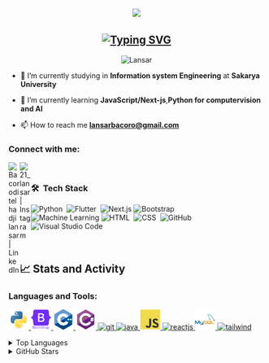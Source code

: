<h3 align="center"><img src="dancing-cat.gif" width="30"/></h3>
<h2 align=center>
  <a href="https://www.linkedin.com/in/lansarbacoroceolansarcenter/"><img src="http://readme-typing-svg.herokuapp.com?font=Fira+Code&duration=10000&color=000000&center=true&width=500&lines=I+am+Bacoro+dit+Elhadji+Lansar;studying+Information+System+Engineering;A+tech+lover;Always+Exploring+New+Technologies" alt="Typing SVG" /></a>
</h2>

<p align="center"> <img src="dev-working.gif" alt="Lansar"/> </p>

- 🔭 I’m currently studying in **Information system Engineering** at **Sakarya University**

- 🌱 I’m currently learning **JavaScript/Next-js**,**Python for computervision and AI**

- 📫 How to reach me **lansarbacoro@gmail.com**


### Connect with me:



[<img align="left" alt="Bacoroditelhadji lansar | LinkedIn" width="22px" src="https://cdn.jsdelivr.net/npm/simple-icons@v3/icons/linkedin.svg" />][linkedin]
[<img align="left" alt="21_lansar | Instagram" width="22px" src="https://cdn.jsdelivr.net/npm/simple-icons@v3/icons/instagram.svg" />][instagram]

<br />

### 🛠 &nbsp;Tech Stack

![Python](https://img.shields.io/badge/-Python-05122A?style=flat&logo=python)&nbsp;
![Flutter](https://img.shields.io/badge/-Flutter-05122A?style=flat&logo=flutter)&nbsp;
![Next.js](https://img.shields.io/badge/-Next.js-000000?style=flat&logo=next.js&logoColor=white)
![Bootstrap](https://img.shields.io/badge/-Bootstrap-05122A?style=flat&logo=bootstrap&logoColor=563D7C)\
![Machine Learning](https://img.shields.io/badge/-Machine%20Learning-05122A?style=flat&logo=machine-learning&logoColor=white)
![HTML](https://img.shields.io/badge/-HTML-05122A?style=flat&logo=HTML5)&nbsp;
![CSS](https://img.shields.io/badge/-CSS-05122A?style=flat&logo=CSS3&logoColor=1572B6)&nbsp; 
![GitHub](https://img.shields.io/badge/-GitHub-05122A?style=flat&logo=github)&nbsp;
![Visual Studio Code](https://img.shields.io/badge/-Visual%20Studio%20Code-05122A?style=flat&logo=visual-studio-code&logoColor=007ACC)&nbsp;

<br />

 
  <h2>📈 Stats and Activity</h2>

<h3 align="left">Languages and Tools:</h3>
<p align="left"> <a href="https://www.python.org" target="_blank"> <img src="https://raw.githubusercontent.com/devicons/devicon/master/icons/python/python-original.svg" alt="python" width="40" height="40"/> </a> <a href="https://getbootstrap.com" target="_blank"> <img src="https://raw.githubusercontent.com/devicons/devicon/master/icons/bootstrap/bootstrap-plain-wordmark.svg" alt="bootstrap" width="40" height="40"/> </a><a href="https://www.w3schools.com/cpp/" target="_blank"> <img src="https://raw.githubusercontent.com/devicons/devicon/master/icons/cplusplus/cplusplus-original.svg" alt="cplusplus" width="40" height="40"/> </a> <a href="https://www.w3schools.com/cs/" target="_blank"> <img src="https://raw.githubusercontent.com/devicons/devicon/master/icons/csharp/csharp-original.svg" alt="csharp" width="40" height="40"/> </a> <a href="https://git-scm.com/" target="_blank"> <img src="https://www.vectorlogo.zone/logos/git-scm/git-scm-icon.svg" alt="git" width="40" height="40"/> </a> <a href="https://flutter.dev/" target="_blank"> <img src="https://www.vectorlogo.zone/logos/flutterio/flutterio-icon.svg" alt="java" width="40" height="40"/> </a> <a href="https://developer.mozilla.org/en-US/docs/Web/JavaScript" target="_blank"> <img src="https://raw.githubusercontent.com/devicons/devicon/master/icons/javascript/javascript-original.svg" alt="javascript" width="40" height="40"/> </a> <a href="https://react.dev/" target="_blank"> <img src="https://www.vectorlogo.zone/logos/reactjs/reactjs-ar21.svg" alt="reactjs" width="40" height="40"/> </a> <a href="https://www.mysql.com/" target="_blank"> <img src="https://raw.githubusercontent.com/devicons/devicon/master/icons/mysql/mysql-original-wordmark.svg" alt="mysql" width="40" height="40"/> </a> <a href="https://tailwindcss.com/" target="_blank"> <img src="https://www.vectorlogo.zone/logos/tailwindcss/tailwindcss-icon.svg" alt="tailwind" width="40" height="40"/> </a> </p>
<details>
<summary>Top Languages</summary>

<p><img width="494" align="center" src="https://github-readme-stats.vercel.app/api/top-langs?username=Lansarbac2020&show_icons=true&locale=en&layout=compact" alt="Top Languages" loading="eager" /></p>

</details>
<details>
<summary>GitHub Stars</summary>
<p><img width="494" align="center" src="https://github-readme-stats.vercel.app/api?username=Lansarbac2020&show_icons=true&locale=en" alt="GitHub Stars" /></p>
</details>





<!--START_SECTION:activity-->

<!--END_SECTION:activity-->


  <!-- prettier-ignore-start -->

<!-- END YOUTUBE-CARDS -->
  <!-- prettier-ignore-end -->

<!-- <div align="center">

  <a href="https://www.youtube.com/c/TechHelpBangladesh?sub_confirmation=1">
         <img alt="youtube subscribers" title="Subscribe for more" src="https://custom-icon-badges.demolab.com/youtube/channel/subscribers/UCpnZ8p8i65RDy1zhXajulYw?color=%23E05D44&label=Subscribe%20for%20more&logo=video&logoColor=white&style=for-the-badge&labelColor=CE4630"/></a> 
         
</div>-->

<br/>
<div>
  


 


[instagram]: https://instagram.com/21_lansar/
[linkedin]: https://www.linkedin.com/in/lansarbacoroceolansarcenter/

